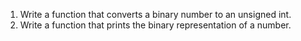 1. Write a function that converts a binary number to an unsigned int.
2. Write a function that prints the binary representation of a number.
